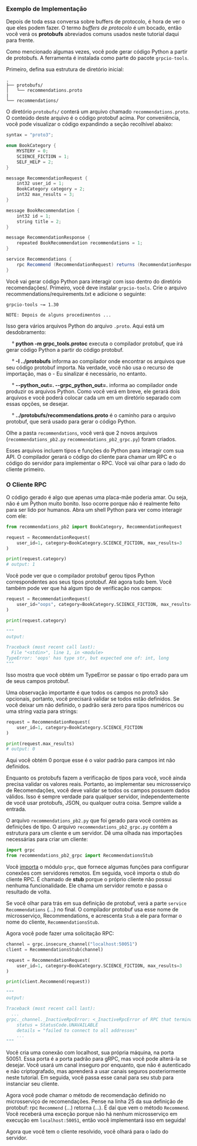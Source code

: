 ### Exemplo de Implementação

Depois de toda essa conversa sobre buffers de protocolo, é hora de ver o que eles podem fazer. O termo _buffers de protocolo_ é um bocado, então você verá os **protobufs** abreviados comuns usados ​​neste tutorial daqui para frente.

Como mencionado algumas vezes, você pode gerar código Python a partir de protobufs. A ferramenta é instalada como parte do pacote `grpcio-tools`.

Primeiro, defina sua estrutura de diretório inicial:

```
.
├── protobufs/
│   └── recommendations.proto
|
└── recommendations/
```

O diretório `protobufs/` conterá um arquivo chamado `recommendations.proto`. O conteúdo deste arquivo é o código protobuf acima. Por conveniência, você pode visualizar o código expandindo a seção recolhível abaixo:

```java
syntax = "proto3";

enum BookCategory {
    MYSTERY = 0;
    SCIENCE_FICTION = 1;
    SELF_HELP = 2;
}

message RecommendationRequest {
    int32 user_id = 1;
    BookCategory category = 2;
    int32 max_results = 3;
}

message BookRecommendation {
    int32 id = 1;
    string title = 2;
}

message RecommendationResponse {
    repeated BookRecommendation recommendations = 1;
}

service Recommendations {
    rpc Recommend (RecommendationRequest) returns (RecommendationResponse);
}
```

Você vai gerar código Python para interagir com isso dentro do diretório recomendações/. Primeiro, você deve instalar `grpcio-tools`. Crie o arquivo recommendations/requirements.txt e adicione o seguinte:

```text
grpcio-tools ~= 1.30
```

`NOTE: Depois de alguns procedimentos ...`

Isso gera vários arquivos Python do arquivo `.proto`. Aqui está um desdobramento:

&nbsp; &nbsp; ° **python -m grpc_tools.protoc** executa o compilador protobuf, que irá gerar código Python a partir do código protobuf.

&nbsp; &nbsp; ° **-I ../protobufs** informa ao compilador onde encontrar os arquivos que seu código protobuf importa. Na verdade, você não usa o recurso de importação, mas o -
Eu sinalizar é necessário, no entanto.

&nbsp; &nbsp; ° **--python_out=. --grpc_python_out=.** informa ao compilador onde produzir os arquivos Python. Como você verá em breve, ele gerará dois arquivos e você poderá colocar cada um em um diretório separado com essas opções, se desejar.

&nbsp; &nbsp; ° **../protobufs/recommendations.proto** é o caminho para o arquivo protobuf,
que será usado para gerar o código Python.

Olhe a pasta `recommendations`, você verá que 2 novos arquivos (`recommendations_pb2.py` `recommendations_pb2_grpc.py`) foram criados.

Esses arquivos incluem tipos e funções do Python para interagir com sua API. O compilador gerará o código do cliente para chamar um RPC e o código do servidor para implementar o RPC. Você vai olhar para o lado do cliente primeiro.

### O Cliente RPC

O código gerado é algo que apenas uma placa-mãe poderia amar. Ou seja, não é um Python muito bonito. Isso ocorre porque não é realmente feito para ser lido por humanos. Abra um shell Python para ver como interagir com ele:

```python
from recommendations_pb2 import BookCategory, RecommendationRequest

request = RecommendationRequest(
    user_id=1, category=BookCategory.SCIENCE_FICTION, max_results=3
)

print(request.category)
# output: 1
```

Você pode ver que o compilador protobuf gerou tipos Python correspondentes aos seus tipos protobuf. Até agora tudo bem. Você também pode ver que há algum tipo de verificação nos campos:

```python
request = RecommendationRequest(
    user_id="oops", category=BookCategory.SCIENCE_FICTION, max_results=3
)

print(request.category)

"""
output:

Traceback (most recent call last):
  File "<stdin>", line 1, in <module>
TypeError: 'oops' has type str, but expected one of: int, long
"""
```

Isso mostra que você obtém um TypeError se passar o tipo errado para um de seus campos protobuf.

Uma observação importante é que todos os campos no proto3 são opcionais, portanto, você precisará validar se todos estão definidos. Se você deixar um não definido, o padrão será zero para tipos numéricos ou uma string vazia para strings:

```python
request = RecommendationRequest(
    user_id=1, category=BookCategory.SCIENCE_FICTION
)

print(request.max_results)
# output: 0
```

Aqui você obtém 0 porque esse é o valor padrão para campos int não definidos.

Enquanto os protobufs fazem a verificação de tipos para você, você ainda precisa validar os valores reais. Portanto, ao implementar seu microsserviço de Recomendações, você deve validar se todos os campos possuem dados válidos. Isso é sempre verdade para qualquer servidor, independentemente de você usar protobufs, JSON, ou qualquer outra coisa. Sempre valide a entrada.

O arquivo `recommendations_pb2.py` que foi gerado para você contém as definições de tipo. O arquivo `recommendations_pb2_grpc.py` contém a estrutura para um cliente e um servidor. Dê uma olhada nas importações necessárias para criar um cliente:

```python
import grpc
from recommendations_pb2_grpc import RecommendationsStub
```

Você [importa](https://realpython.com/python-import/) o módulo `grpc`, que fornece algumas funções para configurar conexões com servidores remotos. Em seguida, você importa o stub do cliente RPC. É chamado de **stub** porque o próprio cliente não possui nenhuma funcionalidade. Ele chama um servidor remoto e passa o resultado de volta.

Se você olhar para trás em sua definição de protobuf, verá a parte `service Recommendations` {...} no final. O compilador protobuf usa esse nome de microsserviço, Recommendations, e acrescenta `Stub` a ele para formar o nome do cliente, `RecommendationsStub`.

Agora você pode fazer uma solicitação RPC:

```python
channel = grpc.insecure_channel("localhost:50051")
client = RecommendationsStub(channel)

request = RecommendationRequest(
    user_id=1, category=BookCategory.SCIENCE_FICTION, max_results=3
)

print(client.Recommend(request))

"""
output:

Traceback (most recent call last):
  ...
grpc._channel._InactiveRpcError: <_InactiveRpcError of RPC that terminated with:
    status = StatusCode.UNAVAILABLE
    details = "failed to connect to all addresses"
    ...
"""
```

Você cria uma conexão com localhost, sua própria máquina, na porta 50051. Essa porta é a porta padrão para gRPC, mas você pode alterá-la se desejar. Você usará um canal inseguro por enquanto, que não é autenticado e não criptografado, mas aprenderá a usar canais seguros posteriormente neste tutorial. Em seguida, você passa esse canal para seu stub para instanciar seu cliente.

Agora você pode chamar o método de recomendação definido no microsserviço de recomendações. Pense na linha 25 da sua definição de protobuf: rpc `Recommend` (...) retorna (...). É daí que vem o método `Recommend`. Você receberá uma exceção porque não há nenhum microsserviço em execução em `localhost:50051`, então você implementará isso em seguida!

Agora que você tem o cliente resolvido, você olhará para o lado do servidor.
